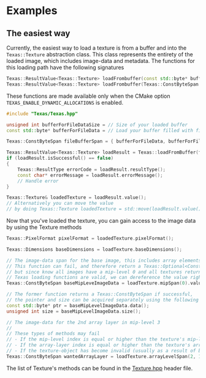 # Examples
## The easiest way
Currently, the easiest way to load a texture is from a buffer and into the `Texas::Texture` abstraction class. This class represents the entirety of the loaded image, which includes image-data and metadata. The functions for this loading path have the following signatures
```cpp
Texas::ResultValue<Texas::Texture> loadFrombuffer(const std::byte* buffer, std::uint64_t bufferSize);
Texas::ResultValue<Texas::Texture> loadFrombuffer(Texas::ConstByteSpan fileBuffer);
```
These functions are made available only when the CMake option `TEXAS_ENABLE_DYNAMIC_ALLOCATIONS` is enabled.
```cpp
#include "Texas/Texas.hpp"

unsigned int bufferForFileDataSize = // Size of your loaded buffer
const std::byte* bufferForFileData = // Load your buffer filled with file data

Texas::ConstByteSpan fileBufferSpan = { bufferForFileData, bufferForFileDataSize };

Texas::ResultValue<Texas::Texture> loadResult = Texas::loadFromBuffer(fileBufferSpan);
if (loadResult.isSuccessful() == false)
{
    Texas::ResultType errorCode = loadResult.resultType();
    const char* errorMessage = loadResult.errorMessage();
    // Handle error
}

Texas::Texture& loadedTexture = loadResult.value();
// Alternatively you can move the value
// by doing Texas::Texture loadedTexture = std::move(loadResult.value());
```
Now that you've loaded the texture, you can gain access to the image data by using the Texture methods
```cpp
Texas::PixelFormat pixelFormat = loadedTexture.pixelFormat();

Texas::Dimensions baseDimensions = loadTexture.baseDimensions();

// The image-data span for the base image, this includes array elements.
// This function can fail, and therefore return a Texas::Optional<ConstByteSpan>
// but since know all images have a mip-level 0 and all textures returned from
// Texas loading functions are valid, we can dereference the value right away.
Texas::ConstByteSpan baseMipLeveImageData = loadTexture.mipSpan(0).value();

// The former function returns a Texas::ConstByteSpan if successful,
// the pointer and size can be acquired separately using the following
const std::byte* ptr = baseMipLevelImageData.data();
unsigned int size = baseMipLevelImageData.size();

// The image-data for the 2nd array layer in mip-level 3
//
// These types of methods may fail 
// - If the mip-level index is equal or higher than the texture's mip-level count, 
// - If the array-layer index is equal or higher than the texture's array-layer count.
// - If the texture-object has become invalid (usually as a result of being moved from) 
Texas::ConstByteSpan wantedArrayLayer = loadTexture.arrayLevelSpan(2, 1).value();
```
The list of Texture's methods can be found in the [Texture.hpp](https://github.com/Didgy74/Texas/blob/development/include/Texas/Texture.hpp) header file.
